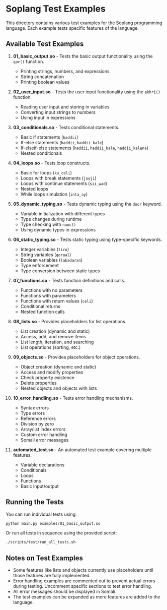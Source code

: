 # Soplang Test Examples

This directory contains various test examples for the Soplang programming language. Each example tests specific features of the language.

## Available Test Examples

1. **01_basic_output.so** - Tests the basic output functionality using the `qor()` function.
   * Printing strings, numbers, and expressions
   * String concatenation
   * Printing boolean values

2. **02_user_input.so** - Tests the user input functionality using the `akhri()` function.
   * Reading user input and storing in variables
   * Converting input strings to numbers
   * Using input in expressions

3. **03_conditionals.so** - Tests conditional statements.
   * Basic if statements (`haddii`)
   * If-else statements (`haddii`, `haddii_kale`)
   * If-elseif-else statements (`haddii`, `haddii_kale`, `haddii_kalena`)
   * Nested conditionals

4. **04_loops.so** - Tests loop constructs.
   * Basic for loops (`ku_celi`)
   * Loops with break statements (`jooji`)
   * Loops with continue statements (`sii_wad`)
   * Nested loops
   * While loops simulation (`inta_ay`)

5. **05_dynamic_typing.so** - Tests dynamic typing using the `door` keyword.
   * Variable initialization with different types
   * Type changes during runtime
   * Type checking with `nuuc()`
   * Using dynamic types in expressions

6. **06_static_typing.so** - Tests static typing using type-specific keywords.
   * Integer variables (`tiro`)
   * String variables (`qoraal`)
   * Boolean variables (`labadaran`)
   * Type enforcement
   * Type conversion between static types

7. **07_functions.so** - Tests function definitions and calls.
   * Functions with no parameters
   * Functions with parameters
   * Functions with return values (`celi`)
   * Conditional returns
   * Nested function calls

8. **08_lists.so** - Provides placeholders for list operations.
   * List creation (dynamic and static)
   * Access, add, and remove items
   * List length, iteration, and searching
   * List operations (sorting, etc.)

9. **09_objects.so** - Provides placeholders for object operations.
   * Object creation (dynamic and static)
   * Access and modify properties
   * Check property existence
   * Delete properties
   * Nested objects and objects with lists

10. **10_error_handling.so** - Tests error handling mechanisms.
    * Syntax errors
    * Type errors
    * Reference errors
    * Division by zero
    * Array/list index errors
    * Custom error handling
    * Somali error messages

11. **automated_test.so** - An automated test example covering multiple features.
    * Variable declarations
    * Conditionals
    * Loops
    * Functions
    * Basic input/output

## Running the Tests

You can run individual tests using:

```bash
python main.py examples/01_basic_output.so
```

Or run all tests in sequence using the provided script:

```bash
./scripts/test/run_all_tests.sh
```

## Notes on Test Examples

- Some features like lists and objects currently use placeholders until those features are fully implemented.
- Error handling examples are commented out to prevent actual errors during testing. Uncomment specific sections to test error handling.
- All error messages should be displayed in Somali.
- The test examples can be expanded as more features are added to the language.
